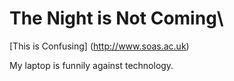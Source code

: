 # The Night is Not Coming\

[This is Confusing] (http://www.soas.ac.uk)

My laptop is funnily against technology.
